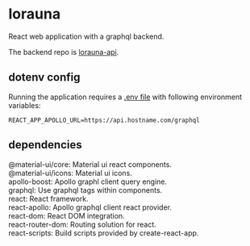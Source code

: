 # lorauna

React web application with a graphql backend.

The backend repo is [lorauna-api](https://github.com/janikvonrotz/lorauna-api).

## dotenv config

Running the application requires a [.env file](https://github.com/motdotla/dotenv) with following environment variables:

```
REACT_APP_APOLLO_URL=https://api.hostname.com/graphql
```

## dependencies

@material-ui/core: Material ui react components.  
@material-ui/icons: Material ui icons.  
apollo-boost: Apollo graphl client query engine.  
graphql: Use graphql tags within components.  
react: React framework.  
react-apollo: Apollo graphql client react provider.  
react-dom: React DOM integration.  
react-router-dom: Routing solution for react.  
react-scripts: Build scripts provided by create-react-app.  